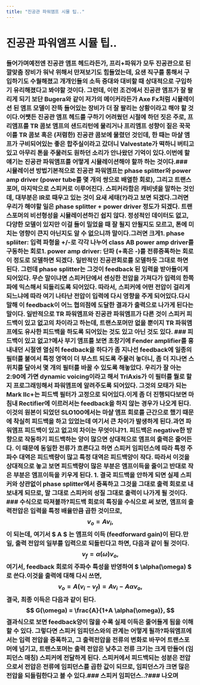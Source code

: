 ```yaml
---
title: "진공관 파워앰프 시뮬 팁.."
---
```

# 진공관 파워앰프 시뮬 팁..

### 들어가며예전엔 진공관 앰프 헤드라든가, 프리+파워가 모두 진공관으로 된 깔맞춤 장비가 워낙 위해서 만져보기도 힘들었는데, 요샌 직구를 통해서 구입하기도 수월해졌고 개개인들의 소득 증대와 대비할 때 상대적으로 구입하기 유리해졌다고 봐야할 것이다. 그런데, 이런 조건에서 진공관 앰프가 잘 팔리게 되기 보단 Bugera와 같이 저가의 메이커라든가 Axe Fx처럼 시뮬레이션 된 앰프 모델이 잔뜩 들어있는 장비가 더 잘 팔리는 상황이라고 해야 할 것이다.어쨋든 진공관 앰프 헤드를 구하기 어려웠던 시절에 하던 짓은 주로, 프리앰프를 TR 콤보 앰프의 샌드리턴에 물리거나 프리앰프 성향이 짙은 꾹꾹이를 TR 콤보 혹은 (저렴한) 진공관 콤보에 물렸던 것인데, 한 때는 마샬 앰프가 구비되어있는 좋은 합주실이라고 갔더니 Valvestate가 떡하니 버티고 있고 아무리 톤을 주물러도 원하던 소리가 안나왔던 기억이 있다.이번에 할 얘기는 진공관 파워앰프를 어떻게 시뮬레이션해야 할까 하는 것이다.### 시뮬레이션 방법기본적으로 진공관 파워앰프는 phase splitter와 power amp driver (power tube를 몇 개의 쌍으로 배열한 회로), 그리고 트랜스포머, 마지막으로 스피커로 이루어진다. 스피커라함은 캐비넷을 말하는 것인데, 대부분은 IR로 때우고 있는 것이 요새 세태(?)라고 보면 되겠다.그러면 우리가 해야할 일은 phase splitter + power driver 정도가 되겠다. 트랜스포머의 비선형성을 시뮬레이션하긴 쉽지 않다. 정성적인 데이터도 없고, 다양한 모델이 있지만 이걸 들이 밀었을 때 잘 될지 안될지도 모르고, 톤에 미치는 영향이 큰지 아닌지도 알 수 없으니까 말이다.그러면 크게1. phase spliiter: 입력 파형을 +/-로 각각 나누어 class AB power amp driver를 구동하는 회로1. power amp driver: 단파 (+혹은 -)를 전류증폭하는 회로이 정도로 모델하면 되겠다. 일반적인 진공관회로를 모델하듯 그대로 하면 된다. 그런데 phase splitter는 그것이 feedback 된 입력을 받아들이게 되어있다. 무슨 말이냐면 스피커단에서 센싱한 전압을 가져다가 입력의 한쪽 파에 믹스해서 되돌리도록 되어있다. 따라서, 스피커에 어떤 전압이 걸리게 되느냐에 따라 여기 나타난 전압이 입력에 다시 영향을 주게 되어있다.다시 말해 이 feedback이 어느 협의점에 도달한 결과가 출력으로 나가게 된다는 말이다. 일반적으로 TR 파워앰프와 진공관 파워앰프가 다른 것이 스피커 피드백이 있고 없고의 차이라고 하는데, 트랜스포머만 없을 뿐이지 TR 파워앰프에도 유사한 피드백을 하도록 되어있는 것도 있고 아닌 것도 있다. ### 피드백이 있고 없고?메사 부기 앰프를 보면 초창기에 Fender amplifier를 흉내내던 시절엔 열심히 feedback을 하다가 좀 지나선 feedback에 일종의 필터를 붙여서 특정 영역이 더 부스트 되도록 주물러 놓더니, 좀 더 지나면 스위치를 달아서 몇 개의 필터를 바꿀 수 있도록 해놓았다. 우리가 잘 아는 2:90에 가면 dynamic voicing이라고 해서 TriAxis가 이 필터를 뭘로 할지 프로그래밍해서 파워앰프에 알려주도록 되어있다. 그것의 모태가 되는 Mark IIc+는 피드백 필터가 고정으로 되어있다.이게 좀 더 진행되다보면 마침내 Rectifier에 이르러서는 feedback을 하지 않는 경우가 나오게 된다. 이것의 원본이 되었던 SLO100에서는 마샬 앰프 회로를 근간으로 했기 때문에 착실히 피드백을 하고 있었는데 여기서 큰 차이가 발생하게 된다.과연 파워앰프 피드백이 있고 없고의 차이는 무엇이냐?1. 피드백은 negative한 방향으로 작동하기 피드백하는 양이 많으면 상대적으로 앰프의 출력은 줄어든다. 이 때문에 동일한 전류가 흐른다고 하면 스피커 임피던스에 따라 특정 주파수 대역은 피드백량이 많고 특정 대역은 피드백양이 작다. 따라서 이것을 상대적으로 놓고 보면 피드백량이 많은 부분은 앰프이득을 줄이고 반대로 작은 부분은 앰프이득을 키우게 된다. 1. 결국 피드백을 안하게 되면 실제 스피커와 상관없이 phase splitter에서 증폭하고 그것을 그대로 출력 회로로 내보내게 되므로, 말 그대로 스피커의 성질 그대로 출력이 나가게 될 것이다. ### 수식으로 따져볼까?피드백 회로의 특징을 수식으로 써 보면, 앰프의 출력전압은 입력을 특정 배율만큼 곱한 것이므로,$$ v_o = A v_i, $$이 되는데, 여기서 $ A $ 는 앰프의 이득 (feedforward gain)이 된다.만일, 출력 전압의 일부를 입력으로 되돌린다고 하면, 다음과 같이 될 것이다.$$ v_f = \alpha (\omega) v_o, $$여기서, feedback 회로의 주파수 특성을 반영하여 $ \alpha(\omega) $ 로 쓴다.이것을 출력에 대해 다시 쓰면,$$ v_o = A (v_i-v_f) = A v_i- A \alpha v_o,$$결국, 최종 이득은 다음과 같이 된다.$$ G(\omega) = \frac{A}{1+A \alpha(\omega)}, $$결과식으로 보면 feedback양이 많을 수록 실제 이득은 줄어들게 됨을 이해할 수 있다. 그렇다면 스피커 임피던스와의 관계는 어떻게 될까?파워앰프에서는 입력 전압을 증폭하고, 그 출력전압을 전류의 변화로 바꾸어 트랜스포머에 넘기고, 트랜스포머는 출력 전압은 낮추고 전류 크기는 크게 만들어 (임피던스 매칭) 스피커에 전달하게 된다. 스피커에서 피드백되는 성분은 전압으로서 전압은 전류에 임피던스를 곱한 값이 되므로, 임피던스가 크면 많은 전압을 되돌림한다고 볼 수 있다.### 스피커 임피던스..?### 나오며

